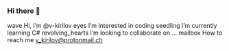### Hi there 👋

<!--
**v-kirilov/v-kirilov** is a ✨ _special_ ✨ repository because its `README.md` (this file) appears on your GitHub profile.

Here are some ideas to get you started:

- 🔭 I’m currently working on ...
- 🌱 I’m currently learning ...
- 👯 I’m looking to collaborate on ...
- 🤔 I’m looking for help with ...
- 💬 Ask me about ...
- 📫 How to reach me: ...
- 😄 Pronouns: ...
- ⚡ Fun fact: ...
-->

wave Hi, I’m @v-kirilov
eyes I’m interested in coding
seedling I’m currently learning C#
revolving_hearts I’m looking to collaborate on ...
mailbox How to reach me v_kirilov@protonmail.ch
